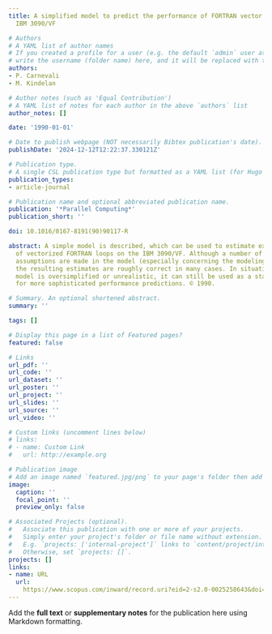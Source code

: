 ```yaml
---
title: A simplified model to predict the performance of FORTRAN vector loops of the
  IBM 3090/VF

# Authors
# A YAML list of author names
# If you created a profile for a user (e.g. the default `admin` user at `content/authors/admin/`), 
# write the username (folder name) here, and it will be replaced with their full name and linked to their profile.
authors:
- P. Carnevali
- M. Kindelan

# Author notes (such as 'Equal Contribution')
# A YAML list of notes for each author in the above `authors` list
author_notes: []

date: '1990-01-01'

# Date to publish webpage (NOT necessarily Bibtex publication's date).
publishDate: '2024-12-12T12:22:37.330121Z'

# Publication type.
# A single CSL publication type but formatted as a YAML list (for Hugo requirements).
publication_types:
- article-journal

# Publication name and optional abbreviated publication name.
publication: '*Parallel Computing*'
publication_short: ''

doi: 10.1016/0167-8191(90)90117-R

abstract: A simple model is described, which can be used to estimate execution times
  of vectorized FORTRAN loops on the IBM 3090/VF. Although a number of simplifying
  assumptions are made in the model (especially concerning the modeling of the cache),
  the resulting estimates are roughly correct in many cases. In situations where this
  model is oversimplified or unrealistic, it can still be used as a starting point
  for more sophisticated performance predictions. © 1990.

# Summary. An optional shortened abstract.
summary: ''

tags: []

# Display this page in a list of Featured pages?
featured: false

# Links
url_pdf: ''
url_code: ''
url_dataset: ''
url_poster: ''
url_project: ''
url_slides: ''
url_source: ''
url_video: ''

# Custom links (uncomment lines below)
# links:
# - name: Custom Link
#   url: http://example.org

# Publication image
# Add an image named `featured.jpg/png` to your page's folder then add a caption below.
image:
  caption: ''
  focal_point: ''
  preview_only: false

# Associated Projects (optional).
#   Associate this publication with one or more of your projects.
#   Simply enter your project's folder or file name without extension.
#   E.g. `projects: ['internal-project']` links to `content/project/internal-project/index.md`.
#   Otherwise, set `projects: []`.
projects: []
links:
- name: URL
  url: 
    https://www.scopus.com/inward/record.uri?eid=2-s2.0-0025258643&doi=10.1016%2f0167-8191%2890%2990117-R&partnerID=40&md5=e9bdda4c273da7269c8d6767ac493a19
---
```


Add the **full text** or **supplementary notes** for the publication here using Markdown formatting.
